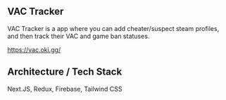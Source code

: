 ## VAC Tracker

VAC Tracker is a app where you can add cheater/suspect steam profiles, and then track their VAC and game ban statuses.

https://vac.oki.gg/

## Architecture / Tech Stack

Next.JS, Redux, Firebase, Tailwind CSS
